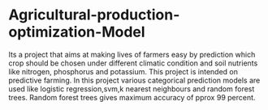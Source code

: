 # Agricultural-production-optimization-Model
 Its a project that aims at making lives of farmers easy by prediction which crop should be chosen under different climatic condition and soil nutrients like nitrogen, phosphorus and potassium. This project is intended on predictive farming. In this project various categorical prediction models are used like logistic regression,svm,k nearest neighbours and random forest trees. Random forest trees gives maximum accuracy of pprox 99 percent.

